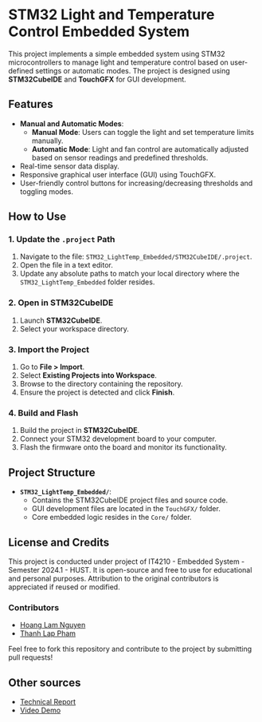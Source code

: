 # STM32 Light and Temperature Control Embedded System

This project implements a simple embedded system using STM32 microcontrollers to manage light and temperature control based on user-defined settings or automatic modes. The project is designed using **STM32CubeIDE** and **TouchGFX** for GUI development.

## Features

- **Manual and Automatic Modes**:
  - **Manual Mode**: Users can toggle the light and set temperature limits manually.
  - **Automatic Mode**: Light and fan control are automatically adjusted based on sensor readings and predefined thresholds.
- Real-time sensor data display.
- Responsive graphical user interface (GUI) using TouchGFX.
- User-friendly control buttons for increasing/decreasing thresholds and toggling modes.

## How to Use

### 1. Update the `.project` Path
1. Navigate to the file: `STM32_LightTemp_Embedded/STM32CubeIDE/.project`.
2. Open the file in a text editor.
3. Update any absolute paths to match your local directory where the `STM32_LightTemp_Embedded` folder resides.

### 2. Open in STM32CubeIDE
1. Launch **STM32CubeIDE**.
2. Select your workspace directory.

### 3. Import the Project
1. Go to **File > Import**.
2. Select **Existing Projects into Workspace**.
3. Browse to the directory containing the repository.
4. Ensure the project is detected and click **Finish**.

### 4. Build and Flash
1. Build the project in **STM32CubeIDE**.
2. Connect your STM32 development board to your computer.
3. Flash the firmware onto the board and monitor its functionality.

## Project Structure

- **`STM32_LightTemp_Embedded/`**:
  - Contains the STM32CubeIDE project files and source code.
  - GUI development files are located in the `TouchGFX/` folder.
  - Core embedded logic resides in the `Core/` folder.

## License and Credits

This project is conducted under project of IT4210 - Embedded System - Semester 2024.1 - HUST. It is open-source and free to use for educational and personal purposes. Attribution to the original contributors is appreciated if reused or modified.

### Contributors

- [Hoang Lam Nguyen](https://github.com/ginonlm12)
- [Thanh Lap Pham](https://github.com/EnmutsubiKami)

Feel free to fork this repository and contribute to the project by submitting pull requests!

## Other sources
- [Technical Report](https://www.overleaf.com/read/pgnjhtmjjnxh#bda9e3)
- [Video Demo](https://youtube.com/video/2_OYT96jqZw)
